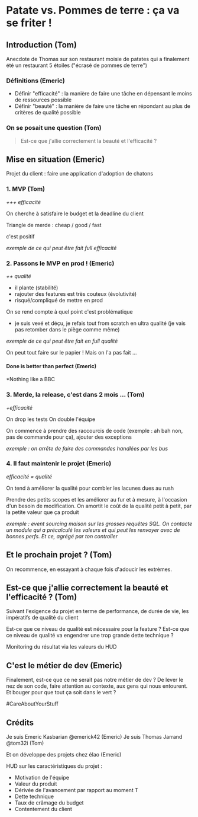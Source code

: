 # Patate vs. Pommes de terre : ça va se friter !

## Introduction (Tom)

Anecdote de Thomas sur son restaurant moisie de patates qui a finalement été un
restaurant 5 étoiles ("écrasé de pommes de terre")

### Définitions (Emeric)

* Définir "efficacité" : la manière de faire une tâche en dépensant le moins de ressources possible
* Définir "beauté" : la manière de faire une tâche en répondant au plus de critères de qualité possible

### On se posait une question (Tom)

 > Est-ce que j'allie correctement la beauté et l'efficacité ?

## Mise en situation (Emeric)

Projet du client : faire une application d'adoption de chatons

### 1. MVP (Tom)
_+++ efficacité_

On cherche à satisfaire le budget et la deadline du client

Triangle de merde : cheap / good / fast

c'est positif

_exemple de ce qui peut être fait full efficacité_

### 2. Passons le MVP en prod ! (Emeric)
_++ qualité_

- il plante (stabilité)
- rajouter des features est très couteux (évolutivité)
- risqué/compliqué de mettre en prod

On se rend compte à quel point c'est problématique

- je suis vexé et déçu, je refais tout from scratch en ultra qualité (je vais
pas retomber dans le piège comme même)

_exemple de ce qui peut être fait en full qualité_

On peut tout faire sur le papier ! Mais on l'a pas fait ...

#### Done is better than perfect (Emeric)

\*Nothing like a BBC

### 3. Merde, la release, c'est dans 2 mois ... (Tom)
_+efficacité_

On drop les tests
On double l'équipe

On commence à prendre des raccourcis de code (exemple : ah bah non, pas de
commande pour ça), ajouter des exceptions

_exemple : on arrête de faire des commandes handlées par les bus_

### 4. Il faut maintenir le projet (Emeric)
_efficacité = qualité_

On tend à améliorer la qualité pour combler les lacunes dues au rush

Prendre des petits scopes et les améliorer au fur et à mesure, à l'occasion d'un
besoin de modification. On amortit le coût de la qualité petit à petit, par la
petite valeur que ça produit

_exemple : event sourcing maison sur les grosses requêtes SQL. On contacte un
module qui a précalculé les valeurs et qui peut les renvoyer avec de bonnes
perfs. Et ce, agrégé par ton controller_

## Et le prochain projet ? (Tom)

On recommence, en essayant à chaque fois d'adoucir les extrèmes.

## Est-ce que j'allie correctement la beauté et l'efficacité ? (Tom)

Suivant l'exigence du projet en terme de performance, de durée de vie, les
impératifs de qualité du client

Est-ce que ce niveau de qualité est nécessaire pour la feature ?
Est-ce que ce niveau de qualité va engendrer une trop grande dette technique ?

Monitoring du résultat via les valeurs du HUD

## C'est le métier de dev (Emeric)

Finalement, est-ce que ce ne serait pas notre métier de dev ?
De lever le nez de son code, faire attention au contexte, aux gens qui nous
entourent. Et bouger pour que tout ça soit dans le vert ?

\#CareAboutYourStuff

## Crédits

Je suis Emeric Kasbarian @emerick42 (Emeric)
Je suis Thomas Jarrand @tom32i (Tom)

Et on développe des projets chez élao (Emeric)





HUD sur les caractéristiques du projet :
* Motivation de l'équipe
* Valeur du produit
* Dérivée de l'avancement par rapport au moment T
* Dette technique
* Taux de crâmage du budget
* Contentement du client
